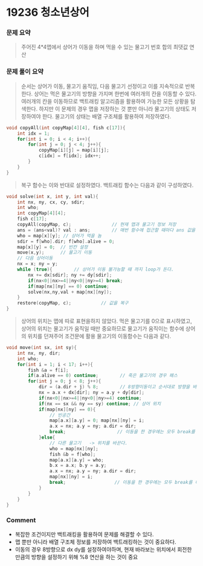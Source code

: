 # 19236 청소년상어
 ### 문제 요약
> 주어진 4*4맵에서 상어가 이동을 하며 먹을 수 있는 물고기 번호 합의 최댓값 연산

 ### 문제 풀이 요약
> 순서는 상어가 이동, 물고기 움직임, 다음 물고기 선정이고 이를 지속적으로 반복한다.
> 상어는 먹은 물고기의 방향을 가지며 한번에 여러개의 칸을 이동할 수 있다.
> 여러개의 칸을 이동하므로 백트래킹 알고리즘을 활용하여 가능한 모든 상황을 탐색한다.
> 하지만 이 문제의 경우 맵을 저장하는 것 뿐만 아니라 물고기의 상태도 저장하여야 한다. 물고기의 상태는 배열 구조체를 활용하여 저장하였다. 
```c++
void copyAll(int copyMap[4][4], fish c[17]){
    int idx = 1;
    for(int i = 0; i < 4; i++){
        for(int j = 0; j < 4; j++){
            copyMap[i][j] = map[i][j];
            c[idx] = f[idx]; idx++;
        }
    }
}
```
> 복구 함수는 이와 반대로 설정하였다. 
> 백트래킹 함수는 다음과 같이 구성하였다.
```c++
void solve(int x, int y, int val){
    int nx, ny, cx, cy, sdir;
    int who;
    int copyMap[4][4];
    fish c[17];
    copyAll(copyMap, c);               // 현재 맵과 물고기 정보 저장
    ans = (ans<val)? val : ans;        // 매번 함수에 접근할 때마다 ans 값을 업데이트 하였다. 
    who = map[x][y]; // 상어가 먹을 놈
    sdir = f[who].dir; f[who].alive = 0;
    map[x][y] = 0;  // 빈칸 설정
    move(x,y);      // 물고기 이동
    // 다음 상어이동
    nx = x; ny = y;
    while (true){        // 상어가 이동 불가능할 때 까지 loop가 돈다. 
        nx += dx[sdir]; ny += dy[sdir];
        if(nx<0||nx>=4||ny<0||ny>=4) break;
        if(map[nx][ny] == 0) continue;
        solve(nx,ny,val + map[nx][ny]);
    }
    restore(copyMap, c);           // 값을 복구
}
```
> 상어의 위치는 맵에 따로 표현을하지 않았다. 
> 먹은 물고기를 0으로 표시하였고, 상어의 위치는 물고기가 움직일 때만 중요하므로 물고기가 움직이는 함수에 상어의 위치를 던져주어 조건문에 활용
> 물고기의 이동함수는 다음과 같다.
```c++
void move(int sx, int sy){
    int nx, ny, dir;
    int who;
    for(int i = 1; i < 17; i++){
        fish &a = f[i];
        if(a.alive == 0) continue;        // 죽은 물고기의 경우 패스
        for(int j = 0; j < 8; j++){
            dir = (a.dir + j) % 8;        // 8방향이동이고 순서대로 방향을 바꿀 수 있으므로 이와 같이 설정. 어차피 이동을 못하면 루프를 탈출한다. 
            nx = a.x + dx[dir]; ny = a.y + dy[dir];
            if(nx<0||nx>=4||ny<0||ny>=4) continue;
            if(nx == sx && ny == sy) continue; // 상어 위치
            if(map[nx][ny] == 0){
                // 빈공간
                map[a.x][a.y] = 0; map[nx][ny] = i;
                a.x = nx; a.y = ny; a.dir = dir;
                break;                   // 이동을 한 경우에는 모두 break를 해야한다.
            }else{
                // 다른 물고기   -> 위치를 바꾼다. 
                who = map[nx][ny];
                fish &b = f[who];
                map[a.x][a.y] = who;
                b.x = a.x; b.y = a.y; 
                a.x = nx; a.y = ny; a.dir = dir;
                map[nx][ny] = i;
                break;                  // 이동을 한 경우에는 모두 break를 해야한다.
            }
        }
    }
}
```

### Comment
- 복잡한 조건이지만 백트래킹을 활용하여 문제를 해결할 수 있다.
- 맵 뿐만 아니라 배열 구조체 정보를 저장하여 백트래킹하는 것이 중요하다. 
- 이동의 경우 8방향으로 dx dy를 설정하여야하며, 현재 바라보는 위치에서 회전한 만큼의 방향을 설정하기 위해 %8 연산을 하는 것이 중요






